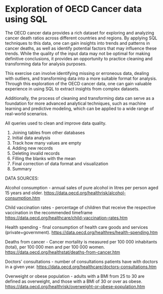 # Exploration of OECD Cancer data using SQL

The OECD cancer data provides a rich dataset for exploring and analyzing cancer death ratios across different countries and regions.
By applying SQL techniques to this data, one can gain insights into trends and patterns in cancer deaths,
as well as identify potential factors that may influence these trends. While the quality of the input data may not be optimal for making definitive conclusions,
it provides an opportunity to practice cleaning and transforming data for analysis purposes.

This exercise can involve identifying missing or erroneous data, dealing with outliers,
and transforming data into a more suitable format for analysis. Through this exploration of the OECD cancer data,
one can gain valuable experience in using SQL to extract insights from complex datasets.

Additionally, the process of cleaning and transforming data can serve as a foundation for more advanced analytical techniques,
such as machine learning and predictive modeling, which can be applied to a wide range of real-world scenarios.

All queries used to clean and improve data quality.
1. Joining tables from other databases
2. Initial data analysis
3. Track how many values are empty
4. Adding new records
5. Deleting invalid records
6. Filling the blanks with the mean
7. Final correction of data format and visualization
8. Summary

DATA SOURCES:

Alcohol consumption - annual sales of pure alcohol in litres per person aged 15 years and older.
https://data.oecd.org/healthrisk/alcohol-consumption.htm

Child vaccination rates - percentage of children that receive the respective vaccination in the recommended timeframe
https://data.oecd.org/healthcare/child-vaccination-rates.htm

Health spending - final consumption of health care goods and services (private+government).
https://data.oecd.org/healthres/health-spending.htm

Deaths from cancer - Cancer mortality is measured per 100 000 inhabitants (total), per 100 000 men and per 100 000 women.
https://data.oecd.org/healthstat/deaths-from-cancer.htm

Doctors' consultations - number of consultations patients have with doctors in a given year.
https://data.oecd.org/healthcare/doctors-consultations.htm

Overweight or obese population - adults with a BMI from 25 to 30 are defined as overweight, and those with a BMI of 30 or over as obese. 
https://data.oecd.org/healthrisk/overweight-or-obese-population.htm
